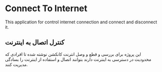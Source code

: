 # Connect To Internet
 This application for control internet connection and connect and disconnect it.
 ## کنترل اتصال به اینترنت
این پروژه برای بررسی و قطع و وصل  انترنت کانکشن نوشته شده تا افرادی که محدودیت در دسترسی به اینترنت دارند 
بتوانند اتصال و استفاده از اینترنت را بسادگی مدیریت کنند.
